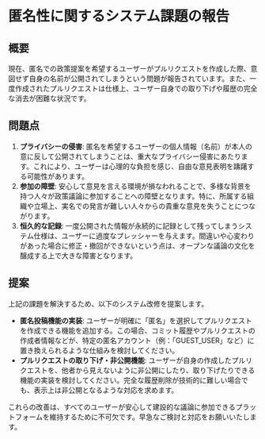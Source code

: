 # 匿名性に関するシステム課題の報告

## 概要

現在、匿名での政策提案を希望するユーザーがプルリクエストを作成した際、意図せず自身の名前が公開されてしまうという問題が報告されています。また、一度作成されたプルリクエストは仕様上、ユーザー自身での取り下げや履歴の完全な消去が困難な状況です。

## 問題点

1.  **プライバシーの侵害**: 匿名を希望するユーザーの個人情報（名前）が本人の意に反して公開されてしまうことは、重大なプライバシー侵害にあたります。これにより、ユーザーは心理的な負担を感じ、自由な意見表明を躊躇する可能性があります。
2.  **参加の障壁**: 安心して意見を言える環境が損なわれることで、多様な背景を持つ人々が政策議論に参加することへの障壁となります。特に、所属する組織や立場上、実名での発言が難しい人々からの貴重な意見を失うことにつながります。
3.  **恒久的な記録**: 一度公開された情報が永続的に記録として残ってしまうシステム仕様は、ユーザーに過度なプレッシャーを与えます。間違いや心変わりがあった場合に修正・撤回ができないという点は、オープンな議論の文化を醸成する上で大きな障害となります。

## 提案

上記の課題を解決するため、以下のシステム改修を提案します。

-   **匿名投稿機能の実装**: ユーザーが明確に「匿名」を選択してプルリクエストを作成できる機能を追加する。この場合、コミット履歴やプルリクエストの作成者情報などが、特定の匿名アカウント（例：「GUEST_USER」など）に置き換えられるような仕組みを検討してください。
-   **プルリクエストの取り下げ・非公開機能**: ユーザーが自身の作成したプルリクエストを、他者から見えないように非公開にしたり、取り下げたりできる機能の実装を検討してください。完全な履歴削除が技術的に難しい場合でも、表示上は非公開となるような対応を求めます。

これらの改善は、すべてのユーザーが安心して建設的な議論に参加できるプラットフォームを維持するために不可欠です。早急なご検討と対応をお願いいたします。